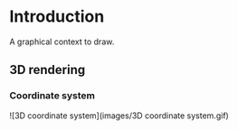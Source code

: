 # Introduction

A graphical context to draw.

## 3D rendering

### Coordinate system

![3D coordinate system](images/3D coordinate system.gif)

